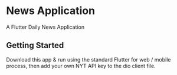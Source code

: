 # News Application

A Flutter Daily News Application

## Getting Started

Download this app & run using the standard Flutter for web / mobile process, then add your own NYT API key to the dio client file.
